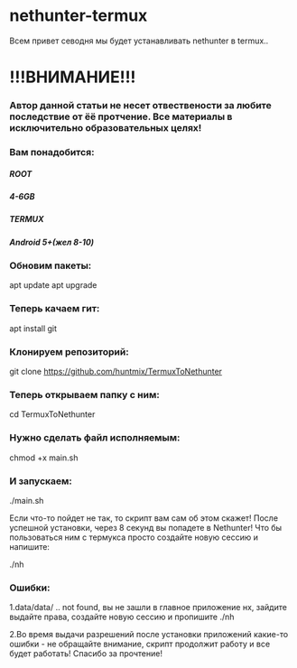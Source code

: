 # nethunter-termux
Всем привет севодня мы будет устанавливать nethunter в termux..

# !!!ВНИМАНИЕ!!! 
### Автор данной статьи не несет отвествености за любите последствие от ёё протчение. Все материалы в исключительно образовательных целях!

### Вам понадобится:

##### ROOT

##### 4-6GB

##### TERMUX

##### Android 5+(жел 8-10)

### Обновим пакеты:

apt update
apt upgrade

### Теперь качаем гит:

apt install git

### Клонируем репозиторий:

git clone https://github.com/huntmix/TermuxToNethunter

### Теперь открываем папку с ним:

cd TermuxToNethunter

### Нужно сделать файл исполняемым:

chmod +x main.sh

### И запускаем:

./main.sh

Если что-то пойдет не так, то скрипт вам сам об этом скажет!
После успешной установки, через 8 секунд вы попадете в Nethunter!
Что бы пользоваться ним с термукса просто создайте новую сессию и напишите:

./nh

### Ошибки:

1.data/data/ .. not found, вы не зашли в главное приложение нх, зайдите выдайте права, создайте новую сессию и пропишите ./nh

2.Во время выдачи разрешений после установки приложений какие-то ошибки - не обращайте внимание, скрипт продолжит работу и все будет работать!
Спасибо за прочтение!
